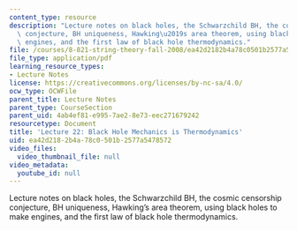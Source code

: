 ```yaml
---
content_type: resource
description: "Lecture notes on black holes, the Schwarzchild BH, the cosmic censorship\
  \ conjecture, BH uniqueness, Hawking\u2019s area theorem, using black holes to make\
  \ engines, and the first law of black hole thermodynamics."
file: /courses/8-821-string-theory-fall-2008/ea42d2182b4a78c0501b2577a5478572_lecture22.pdf
file_type: application/pdf
learning_resource_types:
- Lecture Notes
license: https://creativecommons.org/licenses/by-nc-sa/4.0/
ocw_type: OCWFile
parent_title: Lecture Notes
parent_type: CourseSection
parent_uid: 4ab4ef81-e995-7ae2-8e73-eec271679242
resourcetype: Document
title: 'Lecture 22: Black Hole Mechanics is Thermodynamics'
uid: ea42d218-2b4a-78c0-501b-2577a5478572
video_files:
  video_thumbnail_file: null
video_metadata:
  youtube_id: null
---
```

Lecture notes on black holes, the Schwarzchild BH, the cosmic censorship conjecture, BH uniqueness, Hawking’s area theorem, using black holes to make engines, and the first law of black hole thermodynamics.